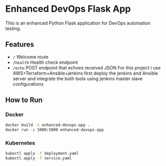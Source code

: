 # Enhanced DevOps Flask App

This is an enhanced Python Flask application for DevOps automation testing.

## Features
- `/` Welcome route
- `/health` Health check endpoint
- `/echo` POST endpoint that echoes received JSON
For this project i use AWS+Terraform+Ansible+jenkins
first deploy the jenkins and Ansible server and integrate the both tools using jenkins master slave configurations

## How to Run

### Docker
```bash
docker build -t enhanced-devops-app .
docker run -p 5000:5000 enhanced-devops-app
```

### Kubernetes
```bash
kubectl apply -f deployment.yaml
kubectl apply -f service.yaml
```
